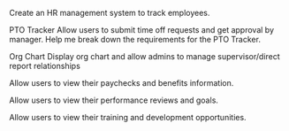 Create an HR management system to track employees.

PTO Tracker
Allow users to submit time off requests and get approval by manager.
Help me break down the requirements for the PTO Tracker.

Org Chart
Display org chart and allow admins to manage supervisor/direct report relationships

Allow users to view their paychecks and benefits information.

Allow users to view their performance reviews and goals.

Allow users to view their training and development opportunities.
